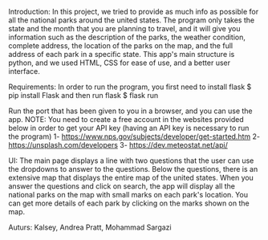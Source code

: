 Introduction:
In this project, we tried to provide as much info as possible for all the national parks around the united states. The program only takes the state and the month that you are planning to travel, and it will give you information such as the description of the parks, the weather condition, complete address, the location of the parks on the map, and the full address of each park in a specific state. 
This app's main structure is python, and we used HTML, CSS for ease of use, and a better user interface.

Requirements: 
In order to run the program, you first need to install flask
$ pip install Flask
and then run flask
$ flask run

Run the port that has been given to you in a browser, and you can use the app.
NOTE: You need to create a free account in the websites provided below in order to get your API key (having an API key is necessary to run the program)
1- https://www.nps.gov/subjects/developer/get-started.htm
2- https://unsplash.com/developers
3- https://dev.meteostat.net/api/


UI: 
The main page displays a line with two questions that the user can use the dropdowns to answer to the questions. 
Below the questions, there is an extensive map that displays the entire map of the united states.
When you answer the questions and click on search, the app will display all the national parks on the map with small marks on each park's location. 
You can get more details of each park by clicking on the marks shown on the map.


Auturs: 
Kalsey, Andrea Pratt, Mohammad Sargazi